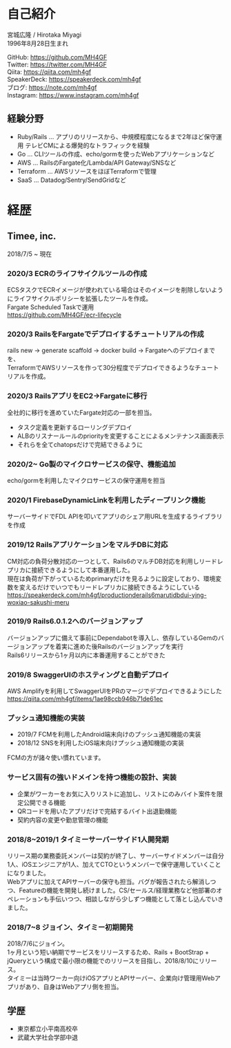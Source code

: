 # 自己紹介

宮城広隆 / Hirotaka Miyagi  
1996年8月28日生まれ  
  
GitHub: <https://github.com/MH4GF>  
Twitter: <https://twitter.com/MH4GF>  
Qiita: <https://qiita.com/mh4gf>  
SpeakerDeck: <https://speakerdeck.com/mh4gf>  
ブログ: <https://note.com/mh4gf>  
Instagram: <https://www.instagram.com/mh4gf>

## 経験分野

- Ruby/Rails ... アプリのリリースから、中規模程度になるまで2年ほど保守運用 テレビCMによる爆発的なトラフィックを経験
- Go ... CLIツールの作成、echo/gormを使ったWebアプリケーションなど
- AWS ... RailsのFargate化/Lambda/API Gateway/SNSなど
- Terraform ... AWSリソースをほぼTerraformで管理
- SaaS ... Datadog/Sentry/SendGridなど

# 経歴

## Timee, inc. 

2018/7/5 ~ 現在  

### 2020/3 ECRのライフサイクルツールの作成

ECSタスクでECRイメージが使われている場合はそのイメージを削除しないようにライフサイクルポリシーを拡張したツールを作成。  
Fargate Scheduled Taskで運用    
<https://github.com/MH4GF/ecr-lifecycle>  
  
### 2020/3 RailsをFargateでデプロイするチュートリアルの作成

rails new -> generate scaffold -> docker build -> Fargateへのデプロイまでを、  
TerraformでAWSリソースを作って30分程度でデプロイできるようなチュートリアルを作成。  
  
### 2020/3 RailsアプリをEC2->Fargateに移行  

全社的に移行を進めていたFargate対応の一部を担当。  

- タスク定義を更新するローリングデプロイ
- ALBのリスナールールのpriorityを変更することによるメンテナンス画面表示
- それらを全てchatopsだけで完結できるように

### 2020/2~ Go製のマイクロサービスの保守、機能追加

echo/gormを利用したマイクロサービスの保守運用を担当 

### 2020/1 FirebaseDynamicLinkを利用したディープリンク機能

サーバーサイドでFDL APIを叩いてアプリのシェア用URLを生成するライブラリを作成    

### 2019/12 RailsアプリケーションをマルチDBに対応

CM対応の負荷分散対応の一つとして、Rails6のマルチDB対応を利用しリードレプリカに接続できるようにして本番運用した。  
現在は負荷が下がっているためprimaryだけを見るように設定しており、環境変数を変えるだけでいつでもリードレプリカに接続できるようにしている    
<https://speakerdeck.com/mh4gf/productionderails6marutidbdui-ying-woxiao-sakushi-meru>

### 2019/9 Rails6.0.1.2へのバージョンアップ
  
バージョンアップに備えて事前にDependabotを導入し、依存しているGemのバージョンアップを着実に進めた後Railsのバージョンアップを実行  
Rails6リリースから1ヶ月以内に本番運用することができた  
  
### 2019/8 SwaggerUIのホスティングと自動デプロイ

AWS Amplifyを利用してSwaggerUIをPRのマージでデプロイできるようにした
<https://qiita.com/mh4gf/items/1ae98ccb946b71de61ec>

### プッシュ通知機能の実装 
- 2019/7 FCMを利用したAndroid端末向けのプッシュ通知機能の実装
- 2018/12 SNSを利用したiOS端末向けプッシュ通知機能の実装 

FCMの方が諸々使い慣れています。  

### サービス固有の強いドメインを持つ機能の設計、実装

- 企業がワーカーをお気に入りリストに追加し、リストにのみバイト案件を限定公開できる機能
- QRコードを用いたアプリだけで完結するバイト出退勤機能
- 契約内容の変更や勤怠管理の機能

### 2018/8~2019/1 タイミーサーバーサイド1人開発期

リリース期の業務委託メンバーは契約が終了し、サーバーサイドメンバーは自分1人、iOSエンジニアが1人、加えてCTOというメンバーで保守運用していくことになりました。  
Webアプリに加えてAPIサーバーの保守も担当。バグが報告されたら解消しつつ、Featureの機能を開発し続けました。CS/セールス/経理業務など他部署のオペレーションも手伝いつつ、相談しながら少しずつ機能として落とし込んでいきました。

### 2018/7~8 ジョイン、タイミー初期開発

2018/7/6にジョイン。  
1ヶ月という短い納期でサービスをリリースするため、Rails + BootStrap + jQueryという構成で最小限の機能でのリリースを目指し、2018/8/10にリリース。  
タイミーは当時ワーカー向けiOSアプリとAPIサーバー、企業向け管理用Webアプリがあり、自身はWebアプリ側を担当。  

## 学歴

- 東京都立小平南高校卒
- 武蔵大学社会学部中退

